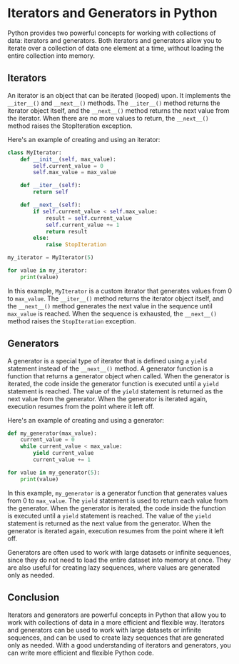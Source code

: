 # Iterators and Generators in Python

Python provides two powerful concepts for working with collections of data: iterators and generators. Both iterators and generators allow you to iterate over a collection of data one element at a time, without loading the entire collection into memory.

## Iterators

An iterator is an object that can be iterated (looped) upon. It implements the `__iter__()` and `__next__()` methods. The `__iter__()` method returns the iterator object itself, and the `__next__()` method returns the next value from the iterator. When there are no more values to return, the `__next__()` method raises the StopIteration exception.

Here's an example of creating and using an iterator:

```python
class MyIterator:
    def __init__(self, max_value):
        self.current_value = 0
        self.max_value = max_value

    def __iter__(self):
        return self

    def __next__(self):
        if self.current_value < self.max_value:
            result = self.current_value
            self.current_value += 1
            return result
        else:
            raise StopIteration

my_iterator = MyIterator(5)

for value in my_iterator:
    print(value)
```

In this example, `MyIterator` is a custom iterator that generates values from 0 to `max_value`. The `__iter__()` method returns the iterator object itself, and the `__next__()` method generates the next value in the sequence until `max_value` is reached. When the sequence is exhausted, the `__next__()` method raises the `StopIteration` exception.

## Generators

A generator is a special type of iterator that is defined using a `yield` statement instead of the `__next__()` method. A generator function is a function that returns a generator object when called. When the generator is iterated, the code inside the generator function is executed until a `yield` statement is reached. The value of the `yield` statement is returned as the next value from the generator. When the generator is iterated again, execution resumes from the point where it left off.

Here's an example of creating and using a generator:

```python
def my_generator(max_value):
    current_value = 0
    while current_value < max_value:
        yield current_value
        current_value += 1

for value in my_generator(5):
    print(value)
```

In this example, `my_generator` is a generator function that generates values from 0 to `max_value`. The `yield` statement is used to return each value from the generator. When the generator is iterated, the code inside the function is executed until a `yield` statement is reached. The value of the `yield` statement is returned as the next value from the generator. When the generator is iterated again, execution resumes from the point where it left off.

Generators are often used to work with large datasets or infinite sequences, since they do not need to load the entire dataset into memory at once. They are also useful for creating lazy sequences, where values are generated only as needed.

## Conclusion

Iterators and generators are powerful concepts in Python that allow you to work with collections of data in a more efficient and flexible way. Iterators and generators can be used to work with large datasets or infinite sequences, and can be used to create lazy sequences that are generated only as needed. With a good understanding of iterators and generators, you can write more efficient and flexible Python code.

